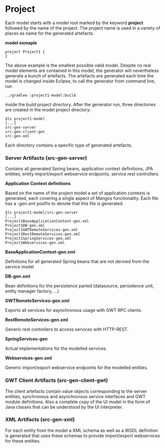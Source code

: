 # Project

Each model starts with a model root marked by the keyword **project** followed by the name of the project. The project name is used in a variety of places as name for the generated artefacts.

**model exmaple**
```
project Project1 {
}
```

The above example is the smallest possible valid model. Despite no real model elements are contained in this model, the generator will nevertheless generate a bunch of artefacts.
The artefacts are generated each time the model is changed inside Eclipse, to call the generator from command line, run

```../gradlew :project1-model:build```

inside the build project directory. After the generator run, three directories are created in the model project directory:

```
$ls project1-model
[...]
src-gen-server
src-gen-client-gwt
src-gen-xml
```

Each directory contains a specific type of generated artefacts.

### Server Artifacts (src-gen-server)

Contains all generated Spring beans, application context definitions, JPA entities, entity import/export webservice endpoints, service rest controllers.

**Application Context definitions**

Based on the name of the project model a set of application contexts is generated, each covering a single aspect of Mangos functionality. Each file has a *-gen.xml* postfix to denote that this file is generated.

```
$ls project1-model/src-gen-server
[...]
Project1BaseApplicationContext-gen.xml
Project1DB-gen.xml
Project1GWTRemoteServices-gen.xml
Project1RestRemoteServices-gen.xml
Project1SpringServices-gen.xml
Project1Webservices-gen.xml
```

**BaseApplicationContext-gen.xml**

Definitions for all generated Spring beans that are not derived from the service model

**DB-gen.xml**

Bean definitions for the persistence parted (datasource, persistence unit, entity manager factory, ...)

**GWTRemoteServices-gen.xml**

Exports all services for asynchronous usage with GWT RPC clients.

**RestRemoteServices-gen.xml**

Generic rest controllers to access services with HTTP-REST.

**SpringServices-gen**

Actual implementations for the modelled services.

**Webservices-gen.xml**

Generic import/export webservice endpoints for the modelled entities.

### GWT Client Artifacts (src-gen-client-gwt)

The client artefacts contain value objects corresponding to the server entities, synchronous and asynchronous service interfaces and GWT module definitions.
Also a complete copy of the UI model in the form of Java classes that can be understood by the UI interpreter.

### XML Artifacts (src-gen-xml)

For each entity from the model a XML schema as well as a WSDL definition is generated that uses these schemas to provide import/export webservices for these entities.

